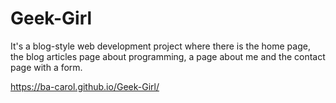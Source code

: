 # Geek-Girl
It's a blog-style web development project where there is the home page, the blog articles page about programming, a page about me and the contact page with a form.


https://ba-carol.github.io/Geek-Girl/
